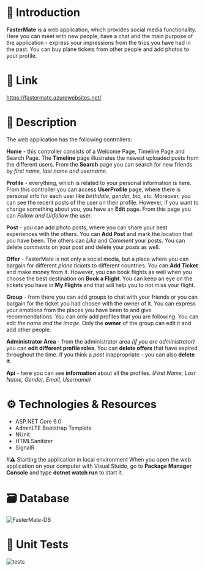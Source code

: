 # :thought_balloon: Introduction
**FasterMate** is a web application, which provides social media functionality. Here you can meet with new people, have a chat and the main purpose of the application - express your impressions from the trips you have had in the past. You can buy plane tickets from other people and add photos to your profile.

# :link: Link
https://fastermate.azurewebsites.net/

# 📃 Description
The web application has the following controllers:

**Home** - this controller consists of a Welcome Page, Timeline Page and Search Page. The **Timeline** page illustrates the newest uploaded posts from the different users. From the **Search** page you can search for new friends by *first name, last name and username.*

**Profile** - everything, which is related to your personal information is here. From this controller you can access **UserProfile** page, where there is personal info for each user like *birthdate, gender, bio, etc.* Moreover, you can see the recent posts of the user on their profile. However, if you want to change something about you, you have an **Edit** page. From this page you can *Follow and Unfollow* the user.

**Post** - you can add photo posts, where you can share your best experiences with the others. You can **Add Post** and mark the location that you have been. The others can *Like* and *Comment* your posts. You can delete *comments* on your post and delete your *posts* as well.

**Offer** - FasterMate is not only a social media, but a place where you can bargain for different *plane tickets* to different countries. You can **Add Ticket** and make money from it. However, you can book flights as well when you choose the best destination on **Book a Flight**. You can keep an eye on the tickets you have in **My Flights** and that will help you to not miss your flight.

**Group** - from there you can add groups to chat with your friends or you can bargain for the ticket you had chosen with the owner of it. You can express your emotions from the places you have been to and give recommendations. You can only add profiles that you are following. You can edit *the name and the image.* Only the **owner** of the group can edit it and add other people.

**Administrator Area** - from the administrator area *(if you are administrator)* you can **edit different profile roles**. You can **delete offers** that have expired throughout the time. If you think a *post* inappropriate - you can also **delete it**.

**Api** - here you can see **information** about all the profiles. *(First Name, Last Name, Gender, Email, Username)*

# ⚙ Technologies & Resources
 - ASP.NET Core 6.0
 - AdminLTE Bootstrap Template
 - NUnit
 - HTMLSanitizer
 - SignalR

#:warning: Starting the application in local environment
When you open the web application on your computer with Visual Stuido, go to **Package Manager Console** and type **dotnet watch run** to start it.
 
# 🗃️ Database
![FasterMate-DB](https://user-images.githubusercontent.com/75324909/163596161-9a4447ab-b407-4294-88a0-882650be69fd.png)

# 🧪 Unit Tests
![tests](https://user-images.githubusercontent.com/75324909/163595527-1650c6c9-d008-49dd-b699-34a70606c90c.png)
